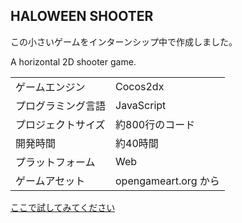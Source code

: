 HALOWEEN SHOOTER
-------

この小さいゲームをインターンシップ中で作成しました。

A horizontal 2D shooter game.

|||
|------|--------|
|ゲームエンジン | Cocos2dx|
|プログラミング言語| JavaScript|
|プロジェクトサイズ| 約800行のコード|
|開発時間| 約40時間|
|プラットフォーム| Web|
|ゲームアセット| opengameart.org から|

<a href = "http://tionl.github.io/haloweenShooter"> ここで試してみてください</a>
